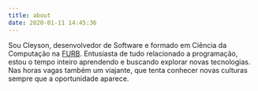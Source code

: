 ```yaml
---
title: about
date: 2020-01-11 14:45:36
---
```


Sou Cleyson, desenvolvedor de Software e formado em Ciência da Computação na [FURB](http://furb.br/). Entusiasta de tudo relacionado a programação, estou o tempo inteiro aprendendo e buscando explorar novas tecnologias. Nas horas vagas também um viajante, que tenta conhecer novas culturas sempre que a oportunidade aparece.